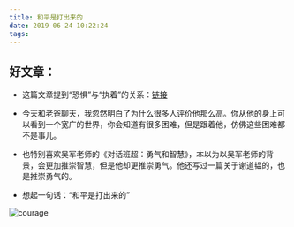 ```yaml
---
title: 和平是打出来的
date: 2019-06-24 10:22:24
tags:
---
```

## 好文章：
* 这篇文章提到“恐惧”与“执着”的关系：[链接](http://infinity0828.pixnet.net/blog/post/239690713-%E5%A6%82%E4%BD%95%E5%85%8B%E6%9C%8D%E6%81%90%E6%87%BC%EF%BC%9F)

* 今天和老爸聊天，我忽然明白了为什么很多人评价他那么高。你从他的身上可以看到一个宽广的世界，你会知道有很多困难，但是跟着他，仿佛这些困难都不是事儿。

* 也特别喜欢吴军老师的《对话班超：勇气和智慧》，本以为以吴军老师的背景，会更加推崇智慧，但是他却更推崇勇气。他还写过一篇关于谢道韫的，也是推崇勇气的。

* 想起一句话：“和平是打出来的”

 ![courage](/imgs/courage1.jpg)
